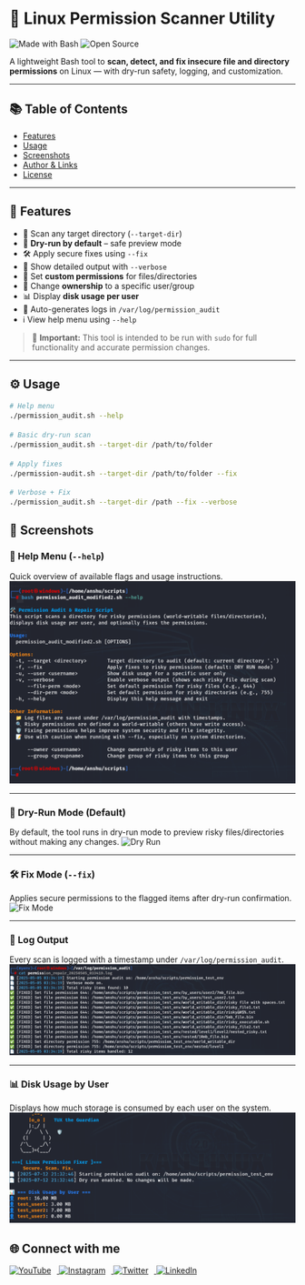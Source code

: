 # 🔐 Linux Permission Scanner Utility

![Made with Bash](https://img.shields.io/badge/Made%20with-Bash-1f425f.svg)
![Open Source](https://badgen.net/badge/license/MIT/green)

A lightweight Bash tool to **scan, detect, and fix insecure file and directory permissions** on Linux — with dry-run safety, logging, and customization.

---

## 📚 Table of Contents
- [Features](#-features)
- [Usage](#-usage)
- [Screenshots](#-screenshots)
- [Author & Links](#-author--links)
- [License](#-license)

---

## 🚀 Features

- 📁 Scan any target directory (`--target-dir`)
- 🧪 **Dry-run by default** – safe preview mode
- 🛠️ Apply secure fixes using `--fix`
- 📢 Show detailed output with `--verbose`
- 🔧 Set **custom permissions** for files/directories
- 👥 Change **ownership** to a specific user/group
- 📊 Display **disk usage per user**
- 🧾 Auto-generates logs in `/var/log/permission_audit`
- ℹ️ View help menu using `--help`

> 🔐 **Important:** This tool is intended to be run with `sudo` for full functionality and accurate permission changes.

---

## ⚙️ Usage

```bash
# Help menu
./permission_audit.sh --help

# Basic dry-run scan
./permission_audit.sh --target-dir /path/to/folder

# Apply fixes
./permission-audit.sh --target-dir /path/to/folder --fix

# Verbose + Fix
./permission_audit.sh --target-dir /path --fix --verbose

```

## 📸 Screenshots

### 🧾 Help Menu (`--help`)
Quick overview of available flags and usage instructions.
![Help Menu](assets/help.png)

---

### 🧪 Dry-Run Mode (Default)
By default, the tool runs in dry-run mode to preview risky files/directories without making any changes.
![Dry Run](assets/dryrun.png)

---

### 🛠️ Fix Mode (`--fix`)
Applies secure permissions to the flagged items after dry-run confirmation.
![Fix Mode](assets/fix.png)

---

### 📁 Log Output
Every scan is logged with a timestamp under `/var/log/permission_audit`.
![Log File](assets/log.png)

---

### 📊 Disk Usage by User
Displays how much storage is consumed by each user on the system.
![Disk Usage](assets/diskusage.png)



## 🌐 Connect with me

<a href="https://www.youtube.com/@HackWithDD" target="_blank">
  <img src="https://cdn.jsdelivr.net/npm/simple-icons@v9/icons/youtube.svg" alt="YouTube" width="30" style="margin-right: 10px;" />
</a>
<a href="https://www.instagram.com/i.diptanshu/" target="_blank">
  <img src="https://cdn.jsdelivr.net/npm/simple-icons@v9/icons/instagram.svg" alt="Instagram" width="30" style="margin-right: 10px;" />
</a>
<a href="https://x.com/DhawanDiptanshu" target="_blank">
  <img src="https://cdn.jsdelivr.net/npm/simple-icons@v9/icons/twitter.svg" alt="Twitter" width="30" style="margin-right: 10px;" />
</a>
<a href="www.linkedin.com/in/diptanshudhawan" target="_blank">
  <img src="https://cdn.jsdelivr.net/npm/simple-icons@v9/icons/linkedin.svg" alt="LinkedIn" width="30" />
</a>




